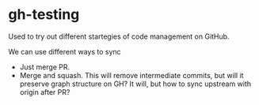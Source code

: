 # gh-testing
Used to try out different startegies of code management on GitHub.

We can use different ways to sync

- Just merge PR.
- Merge and squash. 
  This will remove intermediate commits, but will it preserve graph structure on GH?
  It will, but how to sync upstream with origin after PR?

